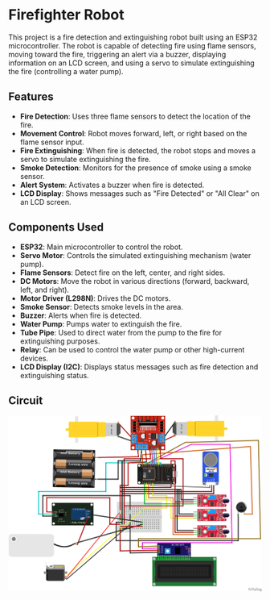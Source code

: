# Firefighter Robot

This project is a fire detection and extinguishing robot built using an ESP32 microcontroller. 
The robot is capable of detecting fire using flame sensors, moving toward the fire, triggering an alert via a buzzer, 
displaying information on an LCD screen, and using a servo to simulate extinguishing the fire (controlling a water pump). 

## Features
- **Fire Detection**: Uses three flame sensors to detect the location of the fire.
- **Movement Control**: Robot moves forward, left, or right based on the flame sensor input.
- **Fire Extinguishing**: When fire is detected, the robot stops and moves a servo to simulate extinguishing the fire.
- **Smoke Detection**: Monitors for the presence of smoke using a smoke sensor.
- **Alert System**: Activates a buzzer when fire is detected.
- **LCD Display**: Shows messages such as "Fire Detected" or "All Clear" on an LCD screen.

## Components Used
- **ESP32**: Main microcontroller to control the robot.
- **Servo Motor**: Controls the simulated extinguishing mechanism (water pump).
- **Flame Sensors**: Detect fire on the left, center, and right sides.
- **DC Motors**: Move the robot in various directions (forward, backward, left, and right).
- **Motor Driver (L298N)**: Drives the DC motors.
- **Smoke Sensor**: Detects smoke levels in the area.
- **Buzzer**: Alerts when fire is detected.
- **Water Pump**: Pumps water to extinguish the fire.
- **Tube Pipe**: Used to direct water from the pump to the fire for extinguishing purposes.
- **Relay**: Can be used to control the water pump or other high-current devices.
- **LCD Display (I2C)**: Displays status messages such as fire detection and extinguishing status.

## Circuit
![circuit](circuit.png)
